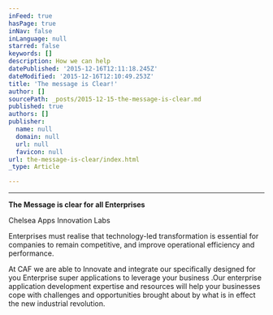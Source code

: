 ```yaml
---
inFeed: true
hasPage: true
inNav: false
inLanguage: null
starred: false
keywords: []
description: How we can help
datePublished: '2015-12-16T12:11:18.245Z'
dateModified: '2015-12-16T12:10:49.253Z'
title: 'The message is Clear!'
author: []
sourcePath: _posts/2015-12-15-the-message-is-clear.md
published: true
authors: []
publisher:
  name: null
  domain: null
  url: null
  favicon: null
url: the-message-is-clear/index.html
_type: Article

---
```

****

**The Message is clear for
all Enterprises**

Chelsea Apps Innovation Labs 

Enterprises must realise that technology-led transformation
is essential for companies to remain competitive, and improve operational
efficiency and performance.

At CAF we are able to Innovate and integrate our
specifically designed for you Enterprise super applications to leverage your
business .Our enterprise application development expertise and resources will help
your businesses cope with challenges and opportunities brought about by what is
in effect the new industrial revolution.